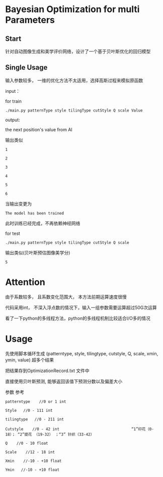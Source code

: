 # Bayesian Optimization for multi Parameters

## Start

针对自动图像生成和美学评价网络，设计了一个基于贝叶斯优化的回归模型

## Single Usage

输入参数较多， 一维的优化方法不太适用，选择高斯过程来模拟原函数

input：

for train

``./main.py patternType style tilingType cutStyle Q scale Value``

output:

the next position's value from AI 

输出类似

    1

    2
    
    3

    4

    5

    6

当输出变更为

    The model has been trained

此时训练已经完成，不再依赖神经网络

for test  

``./main.py patternType style tilingType cutStyle Q scale``

输出类似(贝叶斯预估图像美学分)

    5

# Attention
由于系数较多， 且系数变化范围大， 本方法前期运算速度很慢

代码采用int， 不深入浮点数的情况下，输入一组参数需要运算超过50G次运算

看了一下python的多线程方法，python的多线程机制比较适合I/O多的情况

# Usage
先使用脚本循环生成 (patterntype, style, tilingtype, cutstyle, Q, scale, xmin, ymin, value) 超多个结果

把结果存到OptimizationRecord.txt 文件中

直接使用贝叶斯预测, 能够返回该值下预测分数以及偏差大小

参数 参考

	patterntype    //0 or 1 int

	Style   //0 - 111 int

	tilingtype   //0 - 211 int

	Cutstyle    //0 - 42 int                                “1”印花（0-18）； “2”提花 （19-32） ；“3” 针织（33-42）  
	
	Q    //0 - 10 float  

	Scale    //12 - 18 int

	Xmin    //-10 - +10 float

	Ymin   //-10 - +10 float